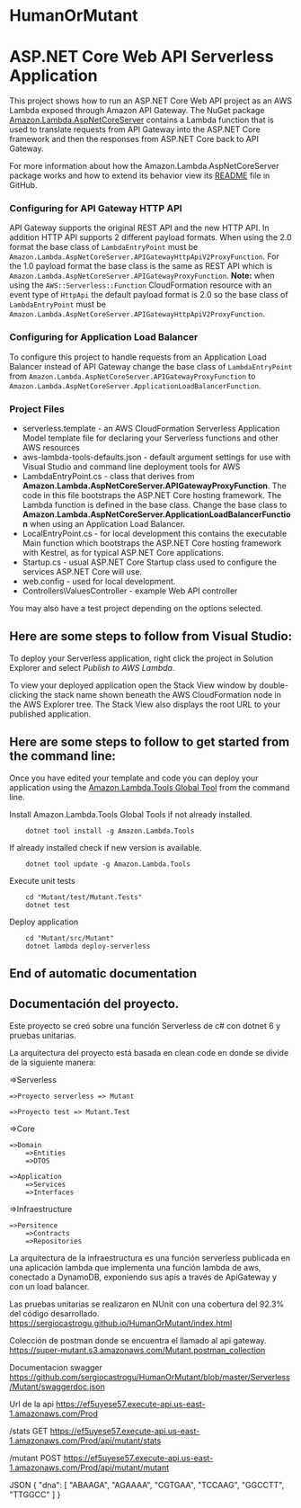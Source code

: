 # HumanOrMutant

# ASP.NET Core Web API Serverless Application

This project shows how to run an ASP.NET Core Web API project as an AWS Lambda exposed through Amazon API Gateway. The NuGet package [Amazon.Lambda.AspNetCoreServer](https://www.nuget.org/packages/Amazon.Lambda.AspNetCoreServer) contains a Lambda function that is used to translate requests from API Gateway into the ASP.NET Core framework and then the responses from ASP.NET Core back to API Gateway.


For more information about how the Amazon.Lambda.AspNetCoreServer package works and how to extend its behavior view its [README](https://github.com/aws/aws-lambda-dotnet/blob/master/Libraries/src/Amazon.Lambda.AspNetCoreServer/README.md) file in GitHub.


### Configuring for API Gateway HTTP API ###

API Gateway supports the original REST API and the new HTTP API. In addition HTTP API supports 2 different
payload formats. When using the 2.0 format the base class of `LambdaEntryPoint` must be `Amazon.Lambda.AspNetCoreServer.APIGatewayHttpApiV2ProxyFunction`.
For the 1.0 payload format the base class is the same as REST API which is `Amazon.Lambda.AspNetCoreServer.APIGatewayProxyFunction`.
**Note:** when using the `AWS::Serverless::Function` CloudFormation resource with an event type of `HttpApi` the default payload
format is 2.0 so the base class of `LambdaEntryPoint` must be `Amazon.Lambda.AspNetCoreServer.APIGatewayHttpApiV2ProxyFunction`.


### Configuring for Application Load Balancer ###

To configure this project to handle requests from an Application Load Balancer instead of API Gateway change
the base class of `LambdaEntryPoint` from `Amazon.Lambda.AspNetCoreServer.APIGatewayProxyFunction` to 
`Amazon.Lambda.AspNetCoreServer.ApplicationLoadBalancerFunction`.

### Project Files ###

* serverless.template - an AWS CloudFormation Serverless Application Model template file for declaring your Serverless functions and other AWS resources
* aws-lambda-tools-defaults.json - default argument settings for use with Visual Studio and command line deployment tools for AWS
* LambdaEntryPoint.cs - class that derives from **Amazon.Lambda.AspNetCoreServer.APIGatewayProxyFunction**. The code in 
this file bootstraps the ASP.NET Core hosting framework. The Lambda function is defined in the base class.
Change the base class to **Amazon.Lambda.AspNetCoreServer.ApplicationLoadBalancerFunction** when using an 
Application Load Balancer.
* LocalEntryPoint.cs - for local development this contains the executable Main function which bootstraps the ASP.NET Core hosting framework with Kestrel, as for typical ASP.NET Core applications.
* Startup.cs - usual ASP.NET Core Startup class used to configure the services ASP.NET Core will use.
* web.config - used for local development.
* Controllers\ValuesController - example Web API controller

You may also have a test project depending on the options selected.

## Here are some steps to follow from Visual Studio:

To deploy your Serverless application, right click the project in Solution Explorer and select *Publish to AWS Lambda*.

To view your deployed application open the Stack View window by double-clicking the stack name shown beneath the AWS CloudFormation node in the AWS Explorer tree. The Stack View also displays the root URL to your published application.

## Here are some steps to follow to get started from the command line:

Once you have edited your template and code you can deploy your application using the [Amazon.Lambda.Tools Global Tool](https://github.com/aws/aws-extensions-for-dotnet-cli#aws-lambda-amazonlambdatools) from the command line.

Install Amazon.Lambda.Tools Global Tools if not already installed.
```
    dotnet tool install -g Amazon.Lambda.Tools
```

If already installed check if new version is available.
```
    dotnet tool update -g Amazon.Lambda.Tools
```

Execute unit tests
```
    cd "Mutant/test/Mutant.Tests"
    dotnet test
```

Deploy application
```
    cd "Mutant/src/Mutant"
    dotnet lambda deploy-serverless
```

## End of automatic documentation

## Documentación del proyecto.

Este proyecto se creó sobre una función Serverless de c# con dotnet 6 y pruebas unitarias.

La arquitectura del proyecto está basada en clean code en donde se divide de la siguiente manera:

=>Serverless

    =>Proyecto serverless => Mutant

    =>Proyecto test => Mutant.Test
    
=>Core

    =>Domain
        =>Entities
        =>DTOS
        
    =>Application
        =>Services
        =>Interfaces
        
=>Infraestructure

    =>Persitence
        =>Contracts
        =>Repositories

La arquitectura de la infraestructura es una función serverless publicada en una aplicación lambda que implementa una función lambda de aws, conectado a DynamoDB, exponiendo sus apis a través de ApiGateway y con un load balancer.

Las pruebas unitarias se realizaron en NUnit con una cobertura del 92.3% del código desarrollado.
https://sergiocastrogu.github.io/HumanOrMutant/index.html


Colección de postman donde se encuentra el llamado al api gateway.
https://super-mutant.s3.amazonaws.com/Mutant.postman_collection

Documentacion swagger
https://github.com/sergiocastrogu/HumanOrMutant/blob/master/Serverless/Mutant/swaggerdoc.json

Url de la api
https://ef5uyese57.execute-api.us-east-1.amazonaws.com/Prod


/stats GET
https://ef5uyese57.execute-api.us-east-1.amazonaws.com/Prod/api/mutant/stats


/mutant POST
https://ef5uyese57.execute-api.us-east-1.amazonaws.com/Prod/api/mutant/mutant

JSON
{
  "dna": [
    "ABAAGA",
    "AGAAAA",
    "CGTGAA",
    "TCCAAG",
    "GGCCTT",
    "TTGGCC"
  ]
} 
